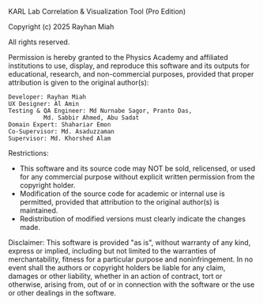 KARL Lab Correlation & Visualization Tool (Pro Edition)

Copyright (c) 2025 Rayhan Miah

All rights reserved.

Permission is hereby granted to the Physics Academy and affiliated institutions
to use, display, and reproduce this software and its outputs for educational,
research, and non-commercial purposes, provided that proper attribution is
given to the original author(s):

    Developer: Rayhan Miah
    UX Designer: Al Amin
    Testing & QA Engineer: Md Nurnabe Sagor, Pranto Das,
              Md. Sabbir Ahmed, Abu Sadat
    Domain Expert: Shahariar Emon
    Co-Supervisor: Md. Asaduzzaman
    Supervisor: Md. Khorshed Alam

Restrictions:
- This software and its source code may NOT be sold, relicensed, or used
  for any commercial purpose without explicit written permission from the
  copyright holder.
- Modification of the source code for academic or internal use is permitted,
  provided that attribution to the original author(s) is maintained.
- Redistribution of modified versions must clearly indicate the changes made.

Disclaimer:
This software is provided "as is", without warranty of any kind, express or
implied, including but not limited to the warranties of merchantability,
fitness for a particular purpose and noninfringement. In no event shall the
authors or copyright holders be liable for any claim, damages or other
liability, whether in an action of contract, tort or otherwise, arising from,
out of or in connection with the software or the use or other dealings in the
software.
